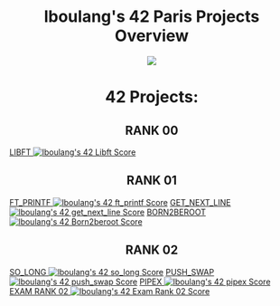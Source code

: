 <h1 align="center"><strong>lboulang's 42 Paris Projects Overview</strong></h1>
<p align="center"> 
  <a href="https://profile.intra.42.fr/users/lboulang">
    <img src="https://badge42.vercel.app/api/v2/cljeck1ni001608jpwu72h2xu/stats?cursusId=21&coalitionId=48"/>
  </a>
</p>
<h1 align="center">42 Projects:</h1>

<h2 align="center">RANK 00</h2>
<a href="https://github.com/lboulang42/42-libft">  LIBFT <img src="https://badge42.vercel.app/api/v2/cljeck1ni001608jpwu72h2xu/project/2869067" alt="lboulang's 42 Libft Score" /></a>

<h2 align="center">RANK 01</h2>

<a href="https://github.com/lboulang42/42-ft_printf">  FT_PRINTF  <img src="https://badge42.vercel.app/api/v2/cljeck1ni001608jpwu72h2xu/project/2880258" alt="lboulang's 42 ft_printf Score" /></a>
<a href="https://github.com/lboulang42/42-get_next_line">  GET_NEXT_LINE  <img src="https://badge42.vercel.app/api/v2/cljeck1ni001608jpwu72h2xu/project/2900497" alt="lboulang's 42 get_next_line Score" /></a>
<a href="https://github.com/lboulang42/">  BORN2BEROOT  <img src="https://badge42.vercel.app/api/v2/cljeck1ni001608jpwu72h2xu/project/2900498" alt="lboulang's 42 Born2beroot Score" /></a>

<h2 align="center">RANK 02</h2>

<a href="git@github.com:lboulang42/42-so_long.git">  SO_LONG  <img src="https://badge42.vercel.app/api/v2/cljeck1ni001608jpwu72h2xu/project/3051996" alt="lboulang's 42 so_long Score" /></a>
<a href="https://github.com/lboulang42/42-push_swap">  PUSH_SWAP  <img src="https://badge42.vercel.app/api/v2/cljeck1ni001608jpwu72h2xu/project/3051995" alt="lboulang's 42 push_swap Score" /></a>
<a href="https://github.com/lboulang42/42-pipex">  PIPEX  <img src="https://badge42.vercel.app/api/v2/cljeck1ni001608jpwu72h2xu/project/3055481" alt="lboulang's 42 pipex Score" /></a>
<a href="https://github.com/lboulang42/">  EXAM RANK 02  <img src="https://badge42.vercel.app/api/v2/cljeck1ni001608jpwu72h2xu/project/3051997" alt="lboulang's 42 Exam Rank 02 Score" /></a>
<h1 align="center">
